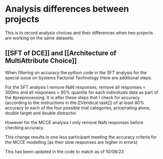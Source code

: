 # Analysis differences between projects

This is to record analysis choices and their differences when two projects are working on the same datasets.

## [[SFT of DCE]] and [[Architecture of MultiAttribute Choice]]

When filtering on accuracy the python code in the SFT analysis for the special issue on Systems Factorial Technology there are additional steps.

For the SFT analysis I remove NaN responses, remove all responses < 300ms and all responses > 95% quantile for each individuals data as part of the #preprocessing. It is after these steps that I check for accuracy (according to the instructions in the [[Veridical task]]) of at least 80% accuracy to each of the four possible trial categories, price/rating alone, double target and double distractor.

However for the MCCE analysis I only remove NaN responses before checking accuracy.

This change results in one less participant meeting the accuracy criteria for the MCCE modelling (as their slow responses are higher in errors)

This has been updated in the code to match as of 10/08/23